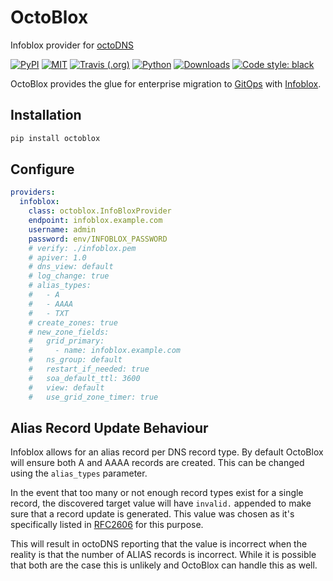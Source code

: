 # OctoBlox

Infoblox provider for [octoDNS](https://github.com/github/octodns)

[![PyPI](https://img.shields.io/pypi/v/octoblox.svg)](https://pypi.org/project/octoblox/)
[![MIT](https://img.shields.io/pypi/l/octoblox.svg)](https://github.com/asyncon/octoblox/blob/master/LICENSE)
[![Travis (.org)](https://img.shields.io/travis/asyncon/octoblox)](https://travis-ci.org/projects/asyncon/octoblox)
[![Python](https://img.shields.io/pypi/pyversions/octoblox.svg)](https://pypi.org/project/octoblox/)
[![Downloads](https://pepy.tech/badge/octoblox)](https://pepy.tech/project/octoblox)
[![Code style: black](https://img.shields.io/badge/code%20style-black-000000.svg)](https://github.com/psf/black)

OctoBlox provides the glue for enterprise migration to
[GitOps](https://www.gitops.tech/) with [Infoblox](https://www.infoblox.com/).

## Installation

```sh
pip install octoblox
```

## Configure

```yaml
providers:
  infoblox:
    class: octoblox.InfoBloxProvider
    endpoint: infoblox.example.com
    username: admin
    password: env/INFOBLOX_PASSWORD
    # verify: ./infoblox.pem
    # apiver: 1.0
    # dns_view: default
    # log_change: true
    # alias_types:
    #   - A
    #   - AAAA
    #   - TXT
    # create_zones: true
    # new_zone_fields:
    #   grid_primary:
    #     - name: infoblox.example.com
    #   ns_group: default
    #   restart_if_needed: true
    #   soa_default_ttl: 3600
    #   view: default
    #   use_grid_zone_timer: true
```

## Alias Record Update Behaviour

Infoblox allows for an alias record per DNS record type.
By default OctoBlox will ensure both A and AAAA records are created.
This can be changed using the `alias_types` parameter.

In the event that too many or not enough record types exist for a single record,
the discovered target value will have `invalid.` appended to make sure that
a record update is generated. This value was chosen as it's specifically listed
in [RFC2606](https://tools.ietf.org/html/rfc2606#section-2) for this purpose.

This will result in octoDNS reporting that the value is incorrect when the
reality is that the number of ALIAS records is incorrect. While it is possible
that both are the case this is unlikely and OctoBlox can handle this as well.
